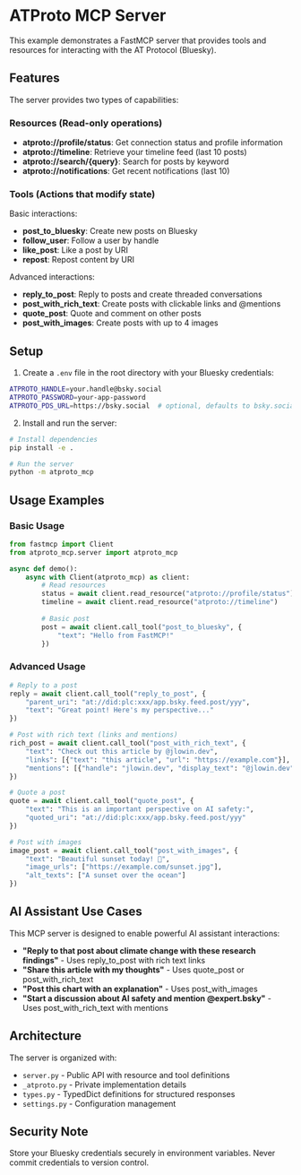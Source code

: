 # ATProto MCP Server

This example demonstrates a FastMCP server that provides tools and resources for interacting with the AT Protocol (Bluesky).

## Features

The server provides two types of capabilities:

### Resources (Read-only operations)

- **atproto://profile/status**: Get connection status and profile information
- **atproto://timeline**: Retrieve your timeline feed (last 10 posts)
- **atproto://search/{query}**: Search for posts by keyword
- **atproto://notifications**: Get recent notifications (last 10)

### Tools (Actions that modify state)

Basic interactions:
- **post_to_bluesky**: Create new posts on Bluesky
- **follow_user**: Follow a user by handle
- **like_post**: Like a post by URI
- **repost**: Repost content by URI

Advanced interactions:
- **reply_to_post**: Reply to posts and create threaded conversations
- **post_with_rich_text**: Create posts with clickable links and @mentions
- **quote_post**: Quote and comment on other posts
- **post_with_images**: Create posts with up to 4 images

## Setup

1. Create a `.env` file in the root directory with your Bluesky credentials:

```bash
ATPROTO_HANDLE=your.handle@bsky.social
ATPROTO_PASSWORD=your-app-password
ATPROTO_PDS_URL=https://bsky.social  # optional, defaults to bsky.social
```

2. Install and run the server:

```bash
# Install dependencies
pip install -e .

# Run the server
python -m atproto_mcp
```

## Usage Examples

### Basic Usage

```python
from fastmcp import Client
from atproto_mcp.server import atproto_mcp

async def demo():
    async with Client(atproto_mcp) as client:
        # Read resources
        status = await client.read_resource("atproto://profile/status")
        timeline = await client.read_resource("atproto://timeline")
        
        # Basic post
        post = await client.call_tool("post_to_bluesky", {
            "text": "Hello from FastMCP!"
        })
```

### Advanced Usage

```python
# Reply to a post
reply = await client.call_tool("reply_to_post", {
    "parent_uri": "at://did:plc:xxx/app.bsky.feed.post/yyy",
    "text": "Great point! Here's my perspective..."
})

# Post with rich text (links and mentions)
rich_post = await client.call_tool("post_with_rich_text", {
    "text": "Check out this article by @jlowin.dev",
    "links": [{"text": "this article", "url": "https://example.com"}],
    "mentions": [{"handle": "jlowin.dev", "display_text": "@jlowin.dev"}]
})

# Quote a post
quote = await client.call_tool("quote_post", {
    "text": "This is an important perspective on AI safety:",
    "quoted_uri": "at://did:plc:xxx/app.bsky.feed.post/yyy"
})

# Post with images
image_post = await client.call_tool("post_with_images", {
    "text": "Beautiful sunset today! 🌅",
    "image_urls": ["https://example.com/sunset.jpg"],
    "alt_texts": ["A sunset over the ocean"]
})
```

## AI Assistant Use Cases

This MCP server is designed to enable powerful AI assistant interactions:

- **"Reply to that post about climate change with these research findings"** - Uses reply_to_post with rich text links
- **"Share this article with my thoughts"** - Uses quote_post or post_with_rich_text
- **"Post this chart with an explanation"** - Uses post_with_images
- **"Start a discussion about AI safety and mention @expert.bsky"** - Uses post_with_rich_text with mentions

## Architecture

The server is organized with:
- `server.py` - Public API with resource and tool definitions
- `_atproto.py` - Private implementation details
- `types.py` - TypedDict definitions for structured responses
- `settings.py` - Configuration management

## Security Note

Store your Bluesky credentials securely in environment variables. Never commit credentials to version control.